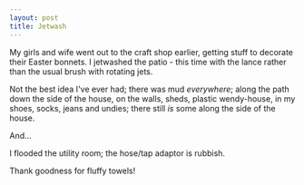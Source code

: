 ```yaml
---
layout: post
title: Jetwash
---
```


My girls and wife went out to the craft shop earlier, getting stuff to decorate their Easter bonnets.  I jetwashed the patio - this time with the lance rather than the usual brush with rotating jets.

Not the best idea I've ever had; there was mud *everywhere*; along the path down the side of the house, on the walls, sheds, plastic wendy-house, in my shoes, socks, jeans and undies; there still *is* some along the side of the house.

And…

I flooded the utility room; the hose/tap adaptor is rubbish.

Thank goodness for fluffy towels!
